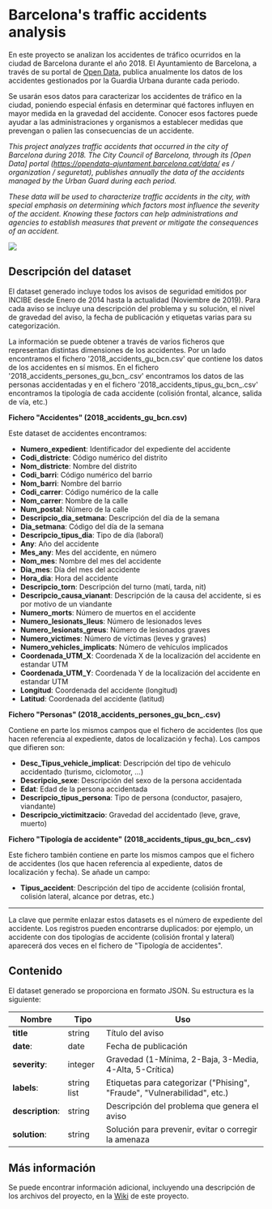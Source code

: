 # Barcelona's traffic accidents analysis

En este proyecto se analizan los accidentes de tráfico ocurridos en la ciudad de Barcelona durante el año 2018. El Ayuntamiento de Barcelona, a través de su portal de [Open Data](https://opendata-ajuntament.barcelona.cat/data/es/organization/seguretat), publica anualmente los datos de los accidentes gestionados por la Guardia Urbana durante cada periodo.

Se usarán esos datos para caracterizar los accidentes de tráfico en la ciudad, poniendo especial énfasis en determinar qué factores influyen en mayor medida en la gravedad del accidente. Conocer esos factores puede ayudar a las administraciones y organismos a establecer medidas que prevengan o palien las consecuencias de un accidente.

*This project analyzes traffic accidents that occurred in the city of Barcelona during 2018. The City Council of Barcelona, ​​through its [Open Data] portal (https://opendata-ajuntament.barcelona.cat/data/ es / organization / seguretat), publishes annually the data of the accidents managed by the Urban Guard during each period.*

*These data will be used to characterize traffic accidents in the city, with special emphasis on determining which factors most influence the severity of the accident. Knowing these factors can help administrations and agencies to establish measures that prevent or mitigate the consequences of an accident.*

![](https://www.metropoliabierta.com/uploads/s1/75/18/01/accidentes-trafico-barcelona-muertos_5_570x340.jpeg)

## Descripción del dataset

El dataset generado incluye todos los avisos de seguridad emitidos por INCIBE desde Enero de 2014 hasta la actualidad (Noviembre de 2019). Para cada aviso se incluye una descripción del problema y su solución, el nivel de gravedad del aviso, la fecha de publicación y etiquetas varias para su categorización.


La información se puede obtener a través de varios ficheros que representan distintas dimensiones de los accidentes. Por un lado encontramos el fichero '2018_accidents_gu_bcn.csv' que contiene los datos de los accidentes en sí mismos. En el fichero '2018_accidents_persones_gu_bcn_.csv' encontramos los datos de las personas accidentadas y en el fichero '2018_accidents_tipus_gu_bcn_.csv' encontramos la tipología de cada accidente (colisión frontal, alcance, salida de vía, etc.)

**Fichero "Accidentes" (2018_accidents_gu_bcn.csv)**

Este dataset de accidentes encontramos:

  * **Numero_expedient**: Identificador del expediente del accidente
  * **Codi_districte**:   Código numérico del distrito
  * **Nom_districte**:    Nombre del distrito
  * **Codi_barri**:       Código numérico del barrio
  * **Nom_barri**: Nombre del barrio
  * **Codi_carrer**: Código numérico de la calle
  * **Nom_carrer**: Nombre de la calle
  * **Num_postal**: Número de la calle
  * **Descripcio_dia_setmana**: Descripción del día de la semana
  * **Dia_setmana**: Código del día de la semana
  * **Descripcio_tipus_dia**: Tipo de día (laboral)
  * **Any**: Año del accidente
  * **Mes_any**: Mes del accidente, en número
  * **Nom_mes**: Nombre del mes del accidente
  * **Dia_mes**: Día del mes del accidente
  * **Hora_dia**: Hora del accidente
  * **Descripcio_torn**: Descripción del turno (matí, tarda, nit)
  * **Descripcio_causa_vianant**: Descripción de la causa del accidente, si es por motivo de un viandante
  * **Numero_morts**: Número de muertos en el accidente
  * **Numero_lesionats_lleus**: Número de lesionados leves
  * **Numero_lesionats_greus**: Número de lesionados graves
  * **Numero_victimes**: Número de víctimas (leves y graves)
  * **Numero_vehicles_implicats**: Número de vehículos implicados
  * **Coordenada_UTM_X**: Coordenada X de la localización del accidente en estandar UTM
  * **Coordenada_UTM_Y**: Coordenada Y de la localización del accidente en estandar UTM
  * **Longitud**: Coordenada del accidente (longitud)
  * **Latitud**: Coordenada del accidente (latitud)

**Fichero "Personas" (2018_accidents_persones_gu_bcn_.csv)**

Contiene en parte los mismos campos que el fichero de accidentes (los que hacen referencia al expediente, datos de localización y fecha). Los campos que difieren son:
 
  * **Desc_Tipus_vehicle_implicat**: Descripción del tipo de vehiculo accidentado  (turismo, ciclomotor, ...)
  * **Descripcio_sexe**: Descripción del sexo de la persona accidentada
  * **Edat**: Edad de la persona accidentada
  * **Descripcio_tipus_persona**: Tipo de persona (conductor, pasajero, viandante)
  * **Descripcio_victimitzacio**: Gravedad del accidentado (leve, grave, muerto)
  
**Fichero "Tipología de accidente" (2018_accidents_tipus_gu_bcn_.csv)**

Este fichero también contiene en parte los mismos campos que el fichero de accidentes (los que hacen referencia al expediente, datos de localización y fecha). Se añade un campo:

  * **Tipus_accident**: Descripción del tipo de accidente  (colisión frontal, colisión lateral, alcance por detras, etc.)
  
******

La clave que permite enlazar estos datasets es el número de expediente del accidente. Los registros pueden encontrarse duplicados: por ejemplo, un accidente con dos tipologías de accidente (colisión frontal y lateral) aparecerá dos veces en el fichero de "Tipología de accidentes".


## Contenido

El dataset generado se proporciona en formato JSON. Su estructura es la siguiente:

|Nombre |Tipo                          |Uso                         |
|----------------|-------------------------------|-----------------------------|
|**title**|string|Título del aviso
| **date**:|date| 	Fecha de publicación
|**severity**:|integer| Gravedad (1-Mínima, 2-Baja, 3-Media, 4-Alta, 5-Crítica)
|**labels**:|string list| Etiquetas para categorizar ("Phising", "Fraude", "Vulnerabilidad", etc.)
|**description**:|string| Descripción del problema que genera el aviso
|**solution**:|string| Solución para prevenir, evitar o corregir la amenaza


## Más información

Se puede encontrar información adicional, incluyendo una descripción de los archivos del proyecto, en la [Wiki](https://github.com/NemoIT/INCIBE-security-warnings/wiki) de este proyecto.
